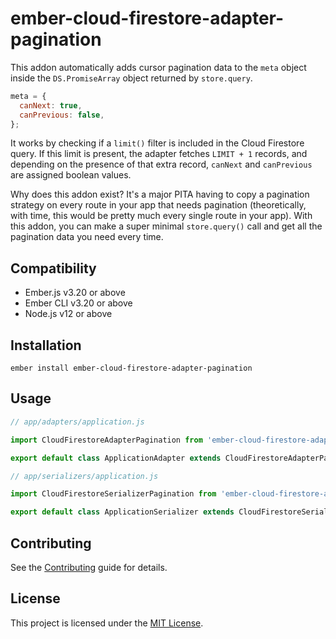 ember-cloud-firestore-adapter-pagination
==============================================================================

This addon automatically adds cursor pagination data to the `meta` object inside the `DS.PromiseArray` object returned by `store.query`.

```javascript
meta = {
  canNext: true,
  canPrevious: false,
};
```

It works by checking if a `limit()` filter is included in the Cloud Firestore query. If this limit is present, the adapter fetches `LIMIT + 1` records, and depending on the presence of that extra record, `canNext` and `canPrevious` are assigned boolean values.

Why does this addon exist? It's a major PITA having to copy a pagination strategy on every route in your app that needs pagination (theoretically, with time, this would be pretty much every single route in your app). With this addon, you can make a super minimal `store.query()` call and get all the pagination data you need every time.


Compatibility
------------------------------------------------------------------------------

* Ember.js v3.20 or above
* Ember CLI v3.20 or above
* Node.js v12 or above


Installation
------------------------------------------------------------------------------

```
ember install ember-cloud-firestore-adapter-pagination
```


Usage
------------------------------------------------------------------------------

```javascript
// app/adapters/application.js

import CloudFirestoreAdapterPagination from 'ember-cloud-firestore-adapter-pagination/adapters/cloud-firestore-pagination';

export default class ApplicationAdapter extends CloudFirestoreAdapterPagination {}
```

```javascript
// app/serializers/application.js

import CloudFirestoreSerializerPagination from 'ember-cloud-firestore-adapter-pagination/serializers/cloud-firestore-pagination';

export default class ApplicationSerializer extends CloudFirestoreSerializerPagination {}
```


Contributing
------------------------------------------------------------------------------

See the [Contributing](CONTRIBUTING.md) guide for details.


License
------------------------------------------------------------------------------

This project is licensed under the [MIT License](LICENSE.md).
